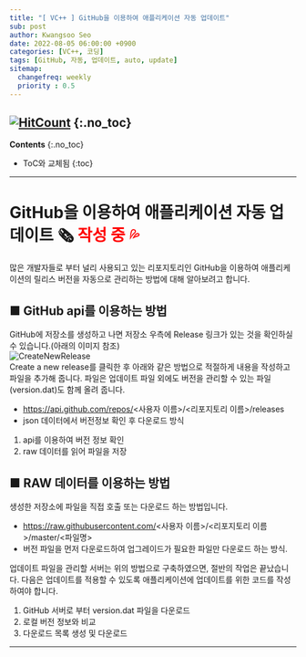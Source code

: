 ```yaml
---
title: "[ VC++ ] GitHub을 이용하여 애플리케이션 자동 업데이트" 
sub: post
author: Kwangsoo Seo
date: 2022-08-05 06:00:00 +0900
categories: [VC++, 코딩]
tags: [GitHub, 자동, 업데이트, auto, update]
sitemap:
  changefreq: weekly
  priority : 0.5
---
```

[![HitCount](https://hits.dwyl.com/MonosLab/post9.svg?style=flat-square)](http://hits.dwyl.com/MonosLab/post9)
{:.no_toc}
---
**Contents**
{:.no_toc}

* ToC와 교체됨
{:toc}  

---   
# GitHub을 이용하여 애플리케이션 자동 업데이트 🗞 <span style="color:red">작성 중 💦<span>

많은 개발자들로 부터 널리 사용되고 있는 리포지토리인 GitHub을 이용하여 애플리케이션의 릴리스 버전을 자동으로 관리하는 방법에 대해 알아보려고 합니다.

## ■ GitHub api를 이용하는 방법
GitHub에 저장소를 생성하고 나면 저장소 우측에 Release 링크가 있는 것을 확인하실수 있습니다.(아래의 이미지 참조)   
![CreateNewRelease](https://monoslab.github.io/assets/img/posts/create_a_new_release.png)   
Create a new release를 클릭한 후 아래와 같은 방법으로 적절하게 내용을 작성하고 파일을 추가해 줍니다.
파일은 업데이트 파일 외에도 버전을 관리할 수 있는 파일(version.dat)도 함께 올려 줍니다.
- https://api.github.com/repos/<사용자 이름>/<리포지토리 이름>/releases
- json 데이터에서 버전정보 확인 후 다운로드 방식

1. api를 이용하여 버전 정보 확인
2. raw 데이터를 읽어 파일을 저장

## ■ RAW 데이터를 이용하는 방법
생성한 저장소에 파일을 직접 호출 또는 다운로드 하는 방법입니다.
- https://raw.githubusercontent.com/<사용자 이름>/<리포지토리 이름>/master/<파일명>
- 버전 파일을 먼저 다운로드하여 업그레이드가 필요한 파일만 다운로드 하는 방식.

업데이트 파일을 관리할 서버는 위의 방법으로 구축하였으면, 절반의 작업은 끝났습니다. 다음은 업데이트를 적용할 수 있도록 애플리케이션에 업데이트를 위한 코드를 작성하여야 합니다.

1. GitHub 서버로 부터 version.dat 파일을 다운로드
2. 로컬 버전 정보와 비교
3. 다운로드 목록 생성 및 다운로드

---   